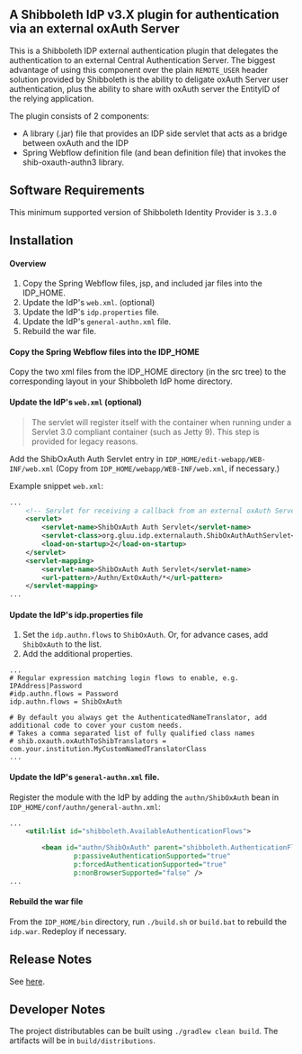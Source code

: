 ## A Shibboleth IdP v3.X plugin for authentication via an external oxAuth Server

This is a Shibboleth IDP external authentication plugin that delegates the authentication to an external 
Central Authentication Server. The biggest advantage of using this component over the plain 
`REMOTE_USER` header solution provided by Shibboleth is the ability to deligate oxAuth Server user authentication,
plus the ability to share with oxAuth server the EntityID of the relying application.

The plugin consists of 2 components:
* A library (.jar) file that provides an IDP side servlet that acts as a bridge between oxAuth and the IDP
* Spring Webflow definition file (and bean definition file) that invokes the shib-oxauth-authn3 library.

Software Requirements
-------------------------------------------------------------
This minimum supported version of Shibboleth Identity Provider is `3.3.0`

Installation
---------------------------------------------------------------

#### Overview

1. Copy the Spring Webflow files, jsp, and included jar files into the IDP_HOME.
2. Update the IdP's `web.xml`. (optional)
3. Update the IdP's `idp.properties` file.
4. Update the IdP's `general-authn.xml` file.
5. Rebuild the war file.

#### Copy the Spring Webflow files into the IDP_HOME
Copy the two xml files from the IDP_HOME directory (in the src tree) to the corresponding layout in your Shibboleth IdP home directory.

#### Update the IdP's `web.xml` (optional)
> The servlet will register itself with the container when running under a Servlet 3.0 compliant container (such as Jetty 9).
This step is provided for legacy reasons.

Add the ShibOxAuth Auth Servlet entry in `IDP_HOME/edit-webapp/WEB-INF/web.xml` (Copy from `IDP_HOME/webapp/WEB-INF/web.xml`, if necessary.)

Example snippet `web.xml`:

```xml
...
    <!-- Servlet for receiving a callback from an external oxAuth Server and continues the IdP login flow -->
    <servlet>
        <servlet-name>ShibOxAuth Auth Servlet</servlet-name>
        <servlet-class>org.gluu.idp.externalauth.ShibOxAuthAuthServlet</servlet-class>
        <load-on-startup>2</load-on-startup>
    </servlet>
    <servlet-mapping>
        <servlet-name>ShibOxAuth Auth Servlet</servlet-name>
        <url-pattern>/Authn/ExtOxAuth/*</url-pattern>
    </servlet-mapping>
...
```

#### Update the IdP's idp.properties file

1. Set the `idp.authn.flows` to `ShibOxAuth`. Or, for advance cases, add `ShibOxAuth` to the list.
1. Add the additional properties.

```properties   
...
# Regular expression matching login flows to enable, e.g. IPAddress|Password
#idp.authn.flows = Password
idp.authn.flows = ShibOxAuth

# By default you always get the AuthenticatedNameTranslator, add additional code to cover your custom needs.
# Takes a comma separated list of fully qualified class names
# shib.oxauth.oxAuthToShibTranslators = com.your.institution.MyCustomNamedTranslatorClass
...
```

#### Update the IdP's `general-authn.xml` file.
Register the module with the IdP by adding the `authn/ShibOxAuth` bean in `IDP_HOME/conf/authn/general-authn.xml`:

```xml
...
    <util:list id="shibboleth.AvailableAuthenticationFlows">

        <bean id="authn/ShibOxAuth" parent="shibboleth.AuthenticationFlow"
                p:passiveAuthenticationSupported="true"
                p:forcedAuthenticationSupported="true"
                p:nonBrowserSupported="false" />
...
```


#### Rebuild the war file
From the `IDP_HOME/bin` directory, run `./build.sh` or `build.bat` to rebuild the `idp.war`. Redeploy if necessary.

Release Notes
-------------------------------------------------------------
See [here](https://github.com/GluuFederation/shib-oxauth-authn3/releases/).

Developer Notes
-------------------------------------------------------------
The project distributables can be built using `./gradlew clean build`. The artifacts will be in `build/distributions`.

